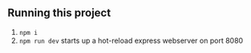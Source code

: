 ## Running this project

1. `npm i`
2. `npm run dev` starts up a hot-reload express webserver on port 8080
